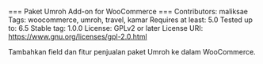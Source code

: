 === Paket Umroh Add-on for WooCommerce ===
Contributors: maliksae
Tags: woocommerce, umroh, travel, kamar
Requires at least: 5.0
Tested up to: 6.5
Stable tag: 1.0.0
License: GPLv2 or later
License URI: https://www.gnu.org/licenses/gpl-2.0.html

Tambahkan field dan fitur penjualan paket Umroh ke dalam WooCommerce.
